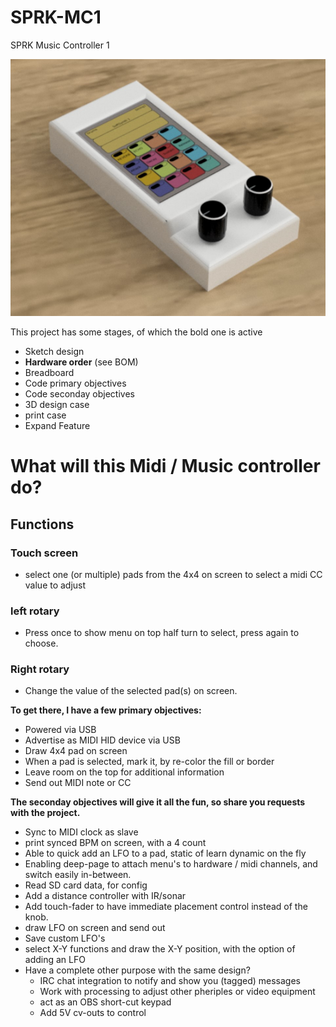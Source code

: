 # SPRK-MC1
SPRK Music Controller 1

![alt text](https://github.com/Sprk-nl/sprk-mc1/blob/main/image/SPRK-MC1_Small.JPG?raw=true)

This project has some stages, of which the bold one is active
- Sketch design
- **Hardware order** (see BOM)
- Breadboard
- Code primary objectives
- Code seconday objectives
- 3D design case
- print case
- Expand Feature

# What will this Midi / Music controller do?

## Functions
### Touch screen
- select one (or multiple) pads from the 4x4 on screen to select a midi CC value to adjust
### left rotary
- Press once to show menu on top half turn to select, press again to choose.
### Right rotary
- Change the value of the selected pad(s) on screen.


**To get there, I have a few primary objectives:**
- Powered via USB
- Advertise as MIDI HID device via USB
- Draw 4x4 pad on screen
- When a pad is selected, mark it, by re-color the fill or border
- Leave room on the top for additional information
- Send out MIDI note or CC

**The seconday objectives will give it all the fun, so share you requests with the project.**
- Sync to MIDI clock as slave
- print synced BPM on screen, with a 4 count
- Able to quick add an LFO to a pad, static of learn dynamic on the fly
- Enabling deep-page to attach menu's to hardware / midi channels, and switch easily in-between.
- Read SD card data, for config
- Add a distance controller with IR/sonar
- Add touch-fader to have immediate placement control instead of the knob.
- draw LFO on screen and send out
- Save custom LFO's
- select X-Y functions and draw the X-Y position, with the option of adding an LFO
- Have a complete other purpose with the same design?
  - IRC chat integration to notify and show you (tagged) messages
  - Work with processing to adjust other pheriples or video equipment
  - act as an OBS short-cut keypad
  - Add 5V cv-outs to control
